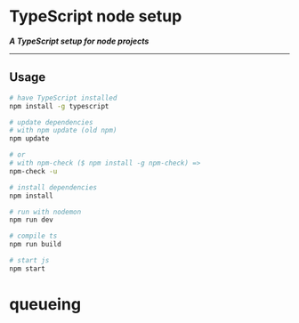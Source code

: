 # TypeScript node setup

***A TypeScript setup for node projects***


---

## Usage

```bash
# have TypeScript installed
npm install -g typescript

# update dependencies
# with npm update (old npm)
npm update

# or 
# with npm-check ($ npm install -g npm-check) =>
npm-check -u

# install dependencies
npm install

# run with nodemon
npm run dev

# compile ts
npm run build

# start js
npm start
```
# queueing
